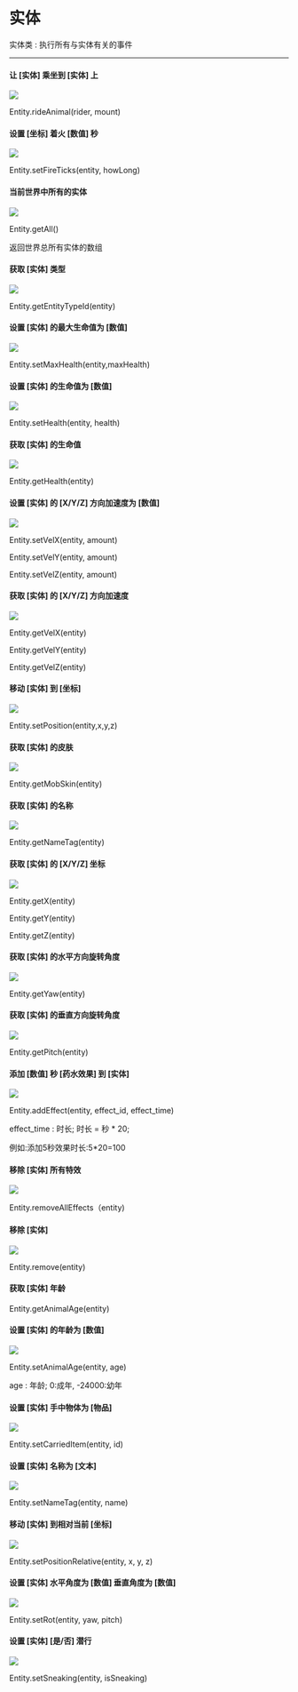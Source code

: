 # 实体

实体类 : 执行所有与实体有关的事件

---

#### 让 \[实体\] 乘坐到 \[实体\] 上

![](/assets/实体/让玩家乘坐到焦点实体上.png)

Entity.rideAnimal\(rider, mount\)

#### 设置 \[坐标\] 着火 \[数值\] 秒

![](/assets/实体/设置焦点实体着火3秒.png)

Entity.setFireTicks\(entity, howLong\)

#### 当前世界中所有的实体

![](/assets/实体/当前世界中的所有实体.png)

Entity.getAll\(\)

返回世界总所有实体的数组

#### 获取 \[实体\] 类型

![](/assets/实体/获取焦点实体类型.png)

Entity.getEntityTypeId\(entity\)

#### 设置 \[实体\] 的最大生命值为 \[数值\]

![](/assets/实体/设置焦点实体的最大生命值为10.png)

Entity.setMaxHealth\(entity,maxHealth\)

#### 设置 \[实体\] 的生命值为 \[数值\]

![](/assets/实体/设置焦点实体的生命值为.png)

Entity.setHealth\(entity, health\)

#### 获取 \[实体\] 的生命值

![](/assets/实体/获取焦点实体生命值.png)

Entity.getHealth\(entity\)

#### 设置 \[实体\] 的 \[X/Y/Z\] 方向加速度为 \[数值\]

![](/assets/实体/获取焦点实体的X方向的加速度.png)

Entity.setVelX\(entity, amount\)

Entity.setVelY\(entity, amount\)

Entity.setVelZ\(entity, amount\)

#### 获取 \[实体\] 的 \[X/Y/Z\] 方向加速度

![](/assets/实体/获取焦点实体的X方向的加速度.png)

Entity.getVelX\(entity\)

Entity.getVelY\(entity\)

Entity.getVelZ\(entity\)

#### 移动 \[实体\] 到 \[坐标\]

![](/assets/实体/移动焦点实体到位置.png)

Entity.setPosition\(entity,x,y,z\)

#### 获取 \[实体\] 的皮肤

![](/assets/实体/获取焦点实体皮肤.png)

Entity.getMobSkin\(entity\)

#### 获取 \[实体\] 的名称

![](/assets/实体/获取焦点实体的名称.png)

Entity.getNameTag\(entity\)

#### 获取 \[实体\] 的 \[X/Y/Z\] 坐标

![](/assets/实体/获取焦点实体的坐标.png)

Entity.getX\(entity\)

Entity.getY\(entity\)

Entity.getZ\(entity\)

#### 获取 \[实体\] 的水平方向旋转角度

![](/assets/实体/获取焦点实体的水平方向旋转角度.png)

Entity.getYaw\(entity\)

#### 获取 \[实体\] 的垂直方向旋转角度

![](/assets/实体/获取焦点实体的垂直方向旋转角度.png)

Entity.getPitch\(entity\)

#### 添加 \[数值\] 秒 \[药水效果\] 到 \[实体\]

![](/assets/实体/添加2秒药水效果到焦点实体.png)

Entity.addEffect\(entity, effect\_id, effect\_time\)

effect\_time : 时长; 时长 = 秒 \* 20;

例如:添加5秒效果时长:5\*20=100

#### 移除 \[实体\] 所有特效

![](/assets/实体/移除焦点实体所有特效.png)

Entity.removeAllEffects（entity\)

#### 移除 \[实体\]

![](/assets/实体/移除焦点实体.png)

Entity.remove\(entity\)

#### 获取 \[实体\] 年龄



Entity.getAnimalAge\(entity\)

#### 设置 \[实体\] 的年龄为 \[数值\]

![](/assets/实体/设置焦点实体年龄.png)

Entity.setAnimalAge\(entity, age\)

age : 年龄; 0:成年, -24000:幼年

#### 设置 \[实体\] 手中物体为 \[物品\]

![](/assets/实体/设置玩家手中物品为工具.png)

Entity.setCarriedItem\(entity, id\)

#### 设置 \[实体\] 名称为 \[文本\]

![](/assets/实体/设置焦点实体名称为.png)

Entity.setNameTag\(entity, name\)

#### 移动 \[实体\] 到相对当前 \[坐标\]

![](/assets/实体/移动焦点实体到相对当前位置.png)

Entity.setPositionRelative\(entity, x, y, z\)

#### 设置 \[实体\] 水平角度为 \[数值\] 垂直角度为 \[数值\]

![](/assets/实体/设置焦点实体水平角度为垂直角度为.png)

Entity.setRot\(entity, yaw, pitch\)

#### 设置 \[实体\] \[是/否\] 潜行

![](/assets/实体/设置焦点实体成立潜行.png)

Entity.setSneaking\(entity, isSneaking\)

